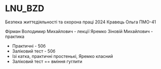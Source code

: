 # LNU_BZD
Безпека життєдіяльності та охорона праці 2024 Кравець Ольга ПМО-41

Фірман Володимир Михайлович - лекції
Яремко Зіновій Михайлович - практика

- Практичні - 50б
- Заліковий тест - 50б
- Ізі катка, практичні простенькі, Яремко класний
- Заліковий тест == вміння гуглити
